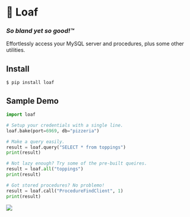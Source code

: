 # 🍞 Loaf
### *So bland yet so good!™*

Effortlessly access your MySQL server and procedures, plus some other utilities.



## Install

```
$ pip install loaf
```



## Sample Demo

```python
import loaf

# Setup your credentials with a single line.
loaf.bake(port=6969, db="pizzeria")

# Make a query easily.
result = loaf.query("SELECT * from toppings")
print(result)

# Not lazy enough? Try some of the pre-built queires.
result = loaf.all("toppings")
print(result)

# Got stored procedures? No problemo!
result = loaf.call("ProcedureFindClient", 1)
print(result)
```



![](https://github.com/PoshoDev/Loaf/blob/main/loaf.png?raw=true)

